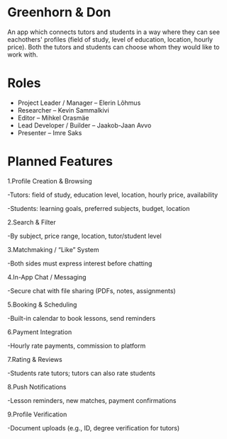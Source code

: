 # Greenhorn & Don

An app which connects tutors and students in a way where they can see eachothers' profiles (field of study, level of education, location, hourly price). Both the tutors and students can choose whom they would like to work with.

# Roles

* Project Leader / Manager – Elerin Lõhmus
* Researcher – Kevin Sammalkivi
* Editor – Mihkel Orasmäe
* Lead Developer / Builder – Jaakob-Jaan Avvo
* Presenter – Imre Saks

# Planned Features

1.Profile Creation & Browsing

  -Tutors: field of study, education level, location, hourly price, availability

  -Students: learning goals, preferred subjects, budget, location

2.Search & Filter

  -By subject, price range, location, tutor/student level

3.Matchmaking / “Like” System

  -Both sides must express interest before chatting

4.In-App Chat / Messaging

  -Secure chat with file sharing (PDFs, notes, assignments)

5.Booking & Scheduling

  -Built-in calendar to book lessons, send reminders

6.Payment Integration

  -Hourly rate payments, commission to platform

7.Rating & Reviews

  -Students rate tutors; tutors can also rate students

8.Push Notifications

  -Lesson reminders, new matches, payment confirmations

9.Profile Verification

  -Document uploads (e.g., ID, degree verification for tutors)
